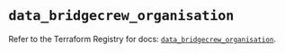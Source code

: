 # `data_bridgecrew_organisation`

Refer to the Terraform Registry for docs: [`data_bridgecrew_organisation`](https://registry.terraform.io/providers/paloaltonetworks/bridgecrew/0.3.7/docs/data-sources/organisation).
